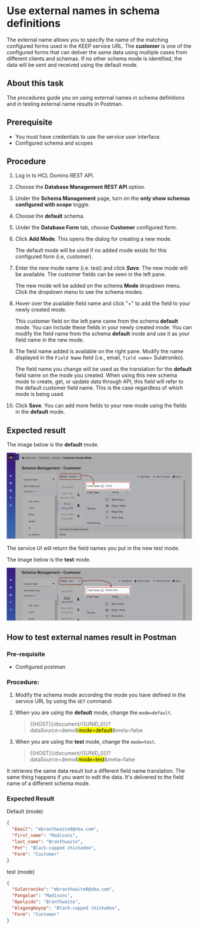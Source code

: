 # Use external names in schema definitions

The external name allows you to specify the name of the matching configured forms used in the KEEP service URL. The **customer** is one of the configured forms that can deliver the same data using multiple cases from different clients and schemas. If no other schema mode is identified, the data will be sent and received using the default mode.

## About this task

The procedures guide you on using external names in schema definitions and in testing external name results in Postman.

## Prerequisite

- You must have credentials to use the service user interface.
- Configured schema and scopes

## Procedure

1. Log in to HCL Domino REST API.
2. Choose the **Database Management REST API** option.
3. Under the **Schema Management** page, turn on the **only show schemas configured with scope** toggle.
4. Choose the **default** schema.
5. Under the **Database Form** tab, choose **Customer** configured form.
6. Click **Add Mode**. This opens the dialog for creating a new mode.
      
      The default mode will be used if no added mode exists for this configured form (i.e, customer).

7. Enter the new mode name (i.e. test) and click **_Save_**. The new mode will be available. The customer fields can be seen in the left pane.

      The new mode will be added on the schema **Mode** dropdown menu. Click the dropdown menu to see the schema modes.

8. Hover over the available field name and click "+" to add the field to your newly created mode.

      This customer field on the left pane came from the schema **default** mode. You can include these fields in your newly created mode. You can modify the field name from the schema **default** mode and use it as your field name in the new mode.

9. The field name added is available on the right pane. Modify the name displayed in the `Field Name` field (i.e., email, `field name`= Sulatroniko).

      
      The field name you change will be used as the translation for the **default** field name on the mode you created. When using this new schema mode to create, get, or update data through API, this field will refer to the default customer field name. This is the case regardless of which mode is being used.

10. Click **Save**. You can add more fields to your new mode using the fields in the **default** mode.

## Expected result

The image below is the **default** mode.

![Default External Name](../../assets/images/SchemaExternalname1.png)

The service UI will return the field names you put in the new test mode.

The image below is the **test** mode.

![test External Name](../../assets/images/SchemaExternalname2.png)

## How to test external names result in Postman

### Pre-requisite

- Configured postman

### Procedure:

1. Modify the schema mode according the mode you have defined in the service URL by using the `GET` command:

2. When you are using the **default** mode, change the `mode=default`.

      > {{HOST}}/document/{{UNID_0}}?dataSource=demo&<mark style="background-color: #FFFF00">mode=default</mark>&meta=false

3. When you are using the **test** mode, change the `mode=test`.

      > {{HOST}}/document/{{UNID_0}}?dataSource=demo&<mark style="background-color: #FFFF00">mode=test</mark>&meta=false

It retrieves the same data result but a different field name translation. The same thing happens if you want to edit the data. It's delivered to the field name of a different schema mode.

### Expected Result

Default (mode)

```json
{
  "Email": "mbranthwaite0@nba.com",
  "first_name": "Madisons",
  "last_name": "Branthwaite",
  "Pet": "Black-capped chickadee",
  "Form": "Customer"
}
```

test (mode)

```json
{
  "Sulatroniko": "mbranthwaite0@nba.com",
  "Pangalan": "Madisons",
  "Apelyido": "Branthwaite",
  "AlagangHayop": "Black-capped chickadee",
  "Form": "Customer"
}
```
